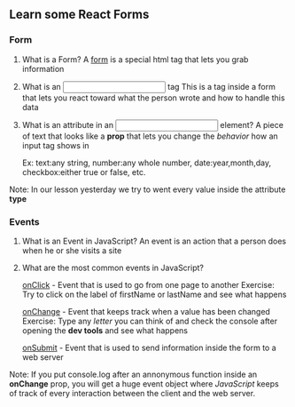 ## Learn some React Forms

### Form

1. What is a Form?
   A [form](https://www.tutorialspoint.com/html/html_forms.htm) is a special html tag that lets you grab information

2. What is an <input> tag
   This is a tag inside a form that lets you react toward what the person wrote and how to handle this data

3. What is an attribute in an <input> element?
   A piece of text that looks like a <strong>prop</strong> that lets you change
   the <em>behavior</em> how an input tag shows in

   Ex: text:any string, number:any whole number, date:year,month,day, checkbox:either true or false, etc.

Note: In our lesson yesterday we try to went every value inside the attribute <strong>type</strong>

### Events

1. What is an Event in JavaScript?
   An event is an action that a person does when he or she visits a site

2. What are the most common events in JavaScript?

   [onClick](https://www.w3schools.com/jsref/event_onclick.asp) - Event that is used to go from one page to another
   Exercise: Try to click on the label of firstName or lastName and see what happens

   [onChange](https://www.w3schools.com/jsref/event_onchange.asp) - Event that keeps track when a value has been changed
   Exercise: Type any <em>letter</em> you can think of and check the console after opening the <strong>dev tools</strong> and see what happens

   [onSubmit](https://www.w3schools.com/jsref/event_onsubmit.asp) - Event that is used to send information inside the form to a web server

Note: If you put console.log after an annonymous function inside an
<strong>onChange</strong> prop, you will get a huge event object where <em>JavaScript</em> keeps of track of every interaction between the client and the web server.
